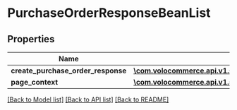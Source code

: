 # PurchaseOrderResponseBeanList

## Properties
Name | Type | Description | Notes
------------ | ------------- | ------------- | -------------
**create_purchase_order_response** | [**\com.volocommerce.api.v1.sdk.invoker\com.volocommerce.api.v1.sdk.model\PurchaseOrderResponseBean[]**](PurchaseOrderResponseBean.md) |  | [optional] 
**page_context** | [**\com.volocommerce.api.v1.sdk.invoker\com.volocommerce.api.v1.sdk.model\PageContext**](PageContext.md) |  | [optional] 

[[Back to Model list]](../README.md#documentation-for-models) [[Back to API list]](../README.md#documentation-for-api-endpoints) [[Back to README]](../README.md)


